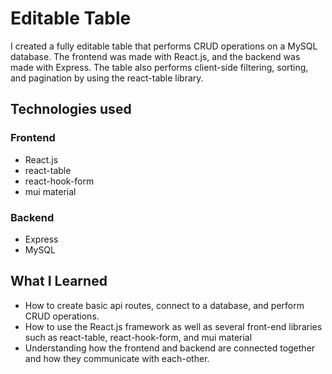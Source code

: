 # Editable Table
I created a fully editable table that performs CRUD operations on a MySQL database. 
The frontend was made with React.js, and the backend was made with Express. 
The table also performs client-side filtering, sorting, and pagination by using the react-table library. 

## Technologies used
### Frontend 
* React.js
* react-table
* react-hook-form
* mui material
### Backend 
* Express
* MySQL 

## What I Learned 
* How to create basic api routes, connect to a database, and perform CRUD operations. 
* How to use the React.js framework as well as several front-end libraries such as react-table, react-hook-form, and mui material
* Understanding how the frontend and backend are connected together and how they communicate with each-other. 
